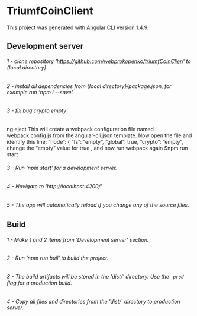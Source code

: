 # TriumfCoinClient

This project was generated with [Angular CLI](https://github.com/angular/angular-cli) version 1.4.9.

## Development server
###### 1 - clone repository 'https://github.com/webprokopenko/triumfCoinClien' to {local directory}.
###### 2 - install all dependencies from {local directory}/package.json, for example run 'npm i --save'.
###### 3 - fix bug crypto empty 
ng eject
This will create a webpack configuration file named webpack.config.js  from the angular-cli.json template.
Now open the file and identify this line:
“node”: {
“fs”: “empty”,
“global”: true,
“crypto”: “empty”,
change the “empty” value for true , and now run webpack again
$npm run start


###### 3 - Run 'npm start' for a development server.
###### 4 - Navigate to 'http://localhost:4200/'. 
###### 5 - The app will automatically reload if you change any of the source files.

## Build

###### 1 - Make 1 and 2 items from 'Development server' section.
###### 2 - Run 'npm run buil' to build the project.
###### 3 - The build artifacts will be stored in the 'dist/' directory. Use the `-prod` flag for a production build.
###### 4 - Copy all files and directories from the 'dist/' directory to production server.
